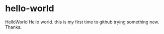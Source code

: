 # hello-world
HelloWorld
Hello world. this is my first time to github trying something new.
Thanks.
